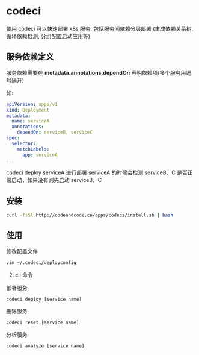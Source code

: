 # codeci

使用 codeci 可以快速部署 k8s 服务, 包括服务间依赖分层部署 (生成依赖关系树, 循环依赖检测, 分组配置启动应用等)


## 服务依赖定义

服务依赖需要在 **metadata.annotations.dependOn** 声明依赖项(多个服务用逗号隔开) <br>

如:

```yaml
apiVersion: apps/v1
kind: Deployment
metadata:
  name: serviceA
  annotations:
    dependOn: serviceB, serviceC
spec:
  selector:
    matchLabels:
      app: serviceA
...

```
codeci deploy serviceA  进行部署 serviceA 的时候会检测 serviceB、C 是否正常启动，如果没有则先启动 serviceB、C

## 安装

```sh
curl -fsSl http://codeandcode.cn/apps/codeci/install.sh | bash
```

## 使用
修改配置文件
```sh
vim ~/.codeci/deployconfig
```

2. cli 命令

部署服务
```
codeci deploy [service name]
```

删除服务
```
codeci reset [service name]
```

分析服务
```
codeci analyze [service name]
```




